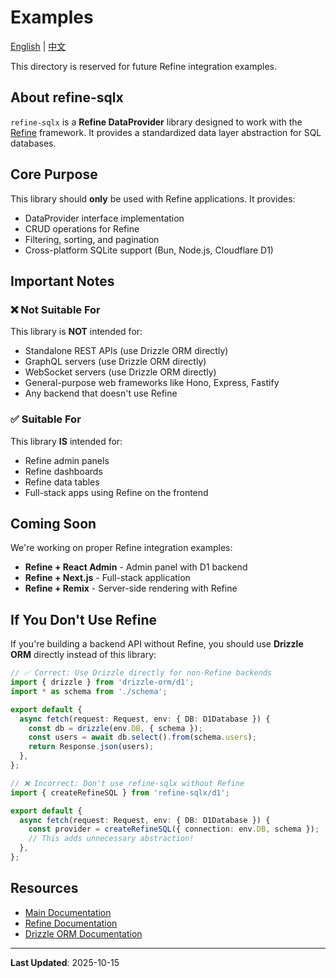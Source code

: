 # Examples

[English](./README.md) | [中文](./README_zh-CN.md)

This directory is reserved for future Refine integration examples.

## About refine-sqlx

`refine-sqlx` is a **Refine DataProvider** library designed to work with the [Refine](https://refine.dev/) framework. It provides a standardized data layer abstraction for SQL databases.

## Core Purpose

This library should **only** be used with Refine applications. It provides:

- DataProvider interface implementation
- CRUD operations for Refine
- Filtering, sorting, and pagination
- Cross-platform SQLite support (Bun, Node.js, Cloudflare D1)

## Important Notes

### ❌ Not Suitable For

This library is **NOT** intended for:

- Standalone REST APIs (use Drizzle ORM directly)
- GraphQL servers (use Drizzle ORM directly)
- WebSocket servers (use Drizzle ORM directly)
- General-purpose web frameworks like Hono, Express, Fastify
- Any backend that doesn't use Refine

### ✅ Suitable For

This library **IS** intended for:

- Refine admin panels
- Refine dashboards
- Refine data tables
- Full-stack apps using Refine on the frontend

## Coming Soon

We're working on proper Refine integration examples:

- **Refine + React Admin** - Admin panel with D1 backend
- **Refine + Next.js** - Full-stack application
- **Refine + Remix** - Server-side rendering with Refine

## If You Don't Use Refine

If you're building a backend API without Refine, you should use **Drizzle ORM** directly instead of this library:

```typescript
// ✅ Correct: Use Drizzle directly for non-Refine backends
import { drizzle } from 'drizzle-orm/d1';
import * as schema from './schema';

export default {
  async fetch(request: Request, env: { DB: D1Database }) {
    const db = drizzle(env.DB, { schema });
    const users = await db.select().from(schema.users);
    return Response.json(users);
  },
};
```

```typescript
// ❌ Incorrect: Don't use refine-sqlx without Refine
import { createRefineSQL } from 'refine-sqlx/d1';

export default {
  async fetch(request: Request, env: { DB: D1Database }) {
    const provider = createRefineSQL({ connection: env.DB, schema });
    // This adds unnecessary abstraction!
  },
};
```

## Resources

- [Main Documentation](../../README.md)
- [Refine Documentation](https://refine.dev/docs/)
- [Drizzle ORM Documentation](https://orm.drizzle.team/)

---

**Last Updated**: 2025-10-15
